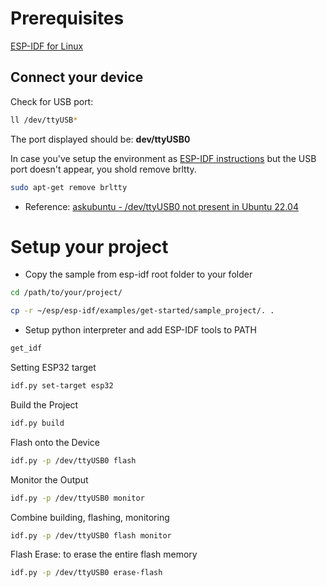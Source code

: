 # Prerequisites
[ESP-IDF for Linux](https://docs.espressif.com/projects/esp-idf/en/latest/esp32/get-started/linux-macos-setup.html)
## Connect your device
Check for USB port: 

```bash
ll /dev/ttyUSB*
```

The port displayed should be: **dev/ttyUSB0** 

In case you've setup the environment as [ESP-IDF instructions](https://docs.espressif.com/projects/esp-idf/en/latest/esp32/get-started/linux-macos-setup.html) but the USB port doesn't appear, you shold remove brltty.

```bash
sudo apt-get remove brltty 
```

- Reference: [askubuntu - /dev/ttyUSB0 not present in Ubuntu 22.04](https://askubuntu.com/questions/1403705/dev-ttyusb0-not-present-in-ubuntu-22-04)

# Setup your project
- Copy the sample from esp-idf root folder to your folder

```bash
cd /path/to/your/project/

cp -r ~/esp/esp-idf/examples/get-started/sample_project/. .
```

- Setup python interpreter and add ESP-IDF tools to PATH
```bash
get_idf 
```
Setting ESP32 target

```bash
idf.py set-target esp32
```
Build the Project
```bash
idf.py build
```

Flash onto the Device
```bash
idf.py -p /dev/ttyUSB0 flash
```

Monitor the Output
```bash 
idf.py -p /dev/ttyUSB0 monitor
```
Combine building, flashing, monitoring
```bash
idf.py -p /dev/ttyUSB0 flash monitor
```

Flash Erase: to erase the entire flash memory
```bash
idf.py -p /dev/ttyUSB0 erase-flash
```








